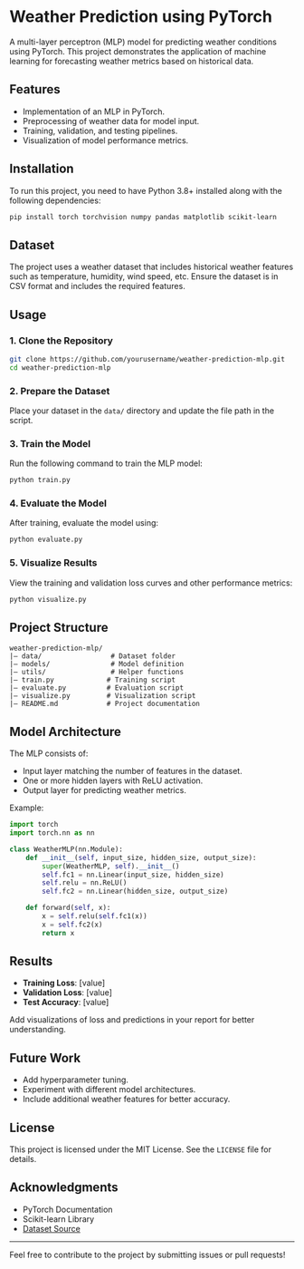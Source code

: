 # Weather Prediction using PyTorch

A multi-layer perceptron (MLP) model for predicting weather conditions using PyTorch. This project demonstrates the application of machine learning for forecasting weather metrics based on historical data.

## Features

- Implementation of an MLP in PyTorch.
- Preprocessing of weather data for model input.
- Training, validation, and testing pipelines.
- Visualization of model performance metrics.

## Installation

To run this project, you need to have Python 3.8+ installed along with the following dependencies:

```bash
pip install torch torchvision numpy pandas matplotlib scikit-learn
```

## Dataset

The project uses a weather dataset that includes historical weather features such as temperature, humidity, wind speed, etc. Ensure the dataset is in CSV format and includes the required features.

## Usage

### 1. Clone the Repository

```bash
git clone https://github.com/yourusername/weather-prediction-mlp.git
cd weather-prediction-mlp
```

### 2. Prepare the Dataset

Place your dataset in the `data/` directory and update the file path in the script.

### 3. Train the Model

Run the following command to train the MLP model:

```bash
python train.py
```

### 4. Evaluate the Model

After training, evaluate the model using:

```bash
python evaluate.py
```

### 5. Visualize Results

View the training and validation loss curves and other performance metrics:

```bash
python visualize.py
```

## Project Structure

```plaintext
weather-prediction-mlp/
|— data/                 # Dataset folder
|— models/               # Model definition
|— utils/                # Helper functions
|— train.py             # Training script
|— evaluate.py          # Evaluation script
|— visualize.py         # Visualization script
|— README.md            # Project documentation
```

## Model Architecture

The MLP consists of:

- Input layer matching the number of features in the dataset.
- One or more hidden layers with ReLU activation.
- Output layer for predicting weather metrics.

Example:

```python
import torch
import torch.nn as nn

class WeatherMLP(nn.Module):
    def __init__(self, input_size, hidden_size, output_size):
        super(WeatherMLP, self).__init__()
        self.fc1 = nn.Linear(input_size, hidden_size)
        self.relu = nn.ReLU()
        self.fc2 = nn.Linear(hidden_size, output_size)

    def forward(self, x):
        x = self.relu(self.fc1(x))
        x = self.fc2(x)
        return x
```

## Results

- **Training Loss**: [value]
- **Validation Loss**: [value]
- **Test Accuracy**: [value]

Add visualizations of loss and predictions in your report for better understanding.

## Future Work

- Add hyperparameter tuning.
- Experiment with different model architectures.
- Include additional weather features for better accuracy.

## License

This project is licensed under the MIT License. See the `LICENSE` file for details.

## Acknowledgments

- PyTorch Documentation
- Scikit-learn Library
- [Dataset Source](#)

---

Feel free to contribute to the project by submitting issues or pull requests!
